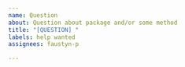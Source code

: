 ```yaml
---
name: Question
about: Question about package and/or some method
title: "[QUESTION] "
labels: help wanted
assignees: faustyn-p

---
```



